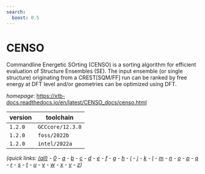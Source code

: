 ```yaml
---
search:
  boost: 0.5
---
```

# CENSO

Commandline Energetic SOrting (CENSO) is a sorting algorithm for efficient evaluation of Structure Ensembles (SE). The input ensemble (or single structure) originating from a CREST[SQM/FF] run can be ranked by free energy at DFT level and/or geometries can be optimized using DFT.

*homepage*: <https://xtb-docs.readthedocs.io/en/latest/CENSO_docs/censo.html>

version | toolchain
--------|----------
``1.2.0`` | ``GCCcore/12.3.0``
``1.2.0`` | ``foss/2022b``
``1.2.0`` | ``intel/2022a``


*(quick links: [(all)](../index.md) - [0](../0/index.md) - [a](../a/index.md) - [b](../b/index.md) - [c](../c/index.md) - [d](../d/index.md) - [e](../e/index.md) - [f](../f/index.md) - [g](../g/index.md) - [h](../h/index.md) - [i](../i/index.md) - [j](../j/index.md) - [k](../k/index.md) - [l](../l/index.md) - [m](../m/index.md) - [n](../n/index.md) - [o](../o/index.md) - [p](../p/index.md) - [q](../q/index.md) - [r](../r/index.md) - [s](../s/index.md) - [t](../t/index.md) - [u](../u/index.md) - [v](../v/index.md) - [w](../w/index.md) - [x](../x/index.md) - [y](../y/index.md) - [z](../z/index.md))*

